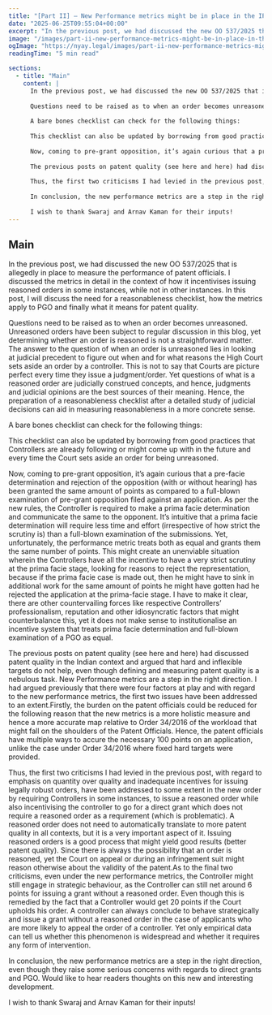 ```yaml
---
title: "[Part II] – New Performance metrics might be in place in the IPO!"
date: "2025-06-25T09:55:04+00:00"
excerpt: "In the previous post, we had discussed the new OO 537/2025 that is allegedly in place to measure the performance of patent officials. I discussed the metrics in detail in the context of how it incentivises issuing reasoned orders in some instances, while not in other instances. In this post, I will discuss the need…"
image: "/images/part-ii-new-performance-metrics-might-be-in-place-in-the-ipo.png?fit=475%2C476&ssl=1"
ogImage: "https://nyay.legal/images/part-ii-new-performance-metrics-might-be-in-place-in-the-ipo.png?fit=475%2C476&ssl=1"
readingTime: "5 min read"

sections:
  - title: "Main"
    content: |
      In the previous post, we had discussed the new OO 537/2025 that is allegedly in place to measure the performance of patent officials. I discussed the metrics in detail in the context of how it incentivises issuing reasoned orders in some instances, while not in other instances. In this post, I will discuss the need for a reasonableness checklist, how the metrics apply to PGO and finally what it means for patent quality.
      
      Questions need to be raised as to when an order becomes unreasoned. Unreasoned orders have been subject to regular discussion in this blog, yet determining whether an order is reasoned is not a straightforward matter. The answer to the question of when an order is unreasoned lies in looking at judicial precedent to figure out when and for what reasons the High Court sets aside an order by a controller. This is not to say that Courts are picture perfect every time they issue a judgment/order. Yet questions of what is a reasoned order are judicially construed concepts, and hence, judgments and judicial opinions are the best sources of their meaning. Hence, the preparation of a reasonableness checklist after a detailed study of judicial decisions can aid in measuring reasonableness in a more concrete sense.
      
      A bare bones checklist can check for the following things:
      
      This checklist can also be updated by borrowing from good practices that Controllers are already following or might come up with in the future and every time the Court sets aside an order for being unreasoned.
      
      Now, coming to pre-grant opposition, it’s again curious that a pre-facie determination and rejection of the opposition (with or without hearing) has been granted the same amount of points as compared to a full-blown examination of pre-grant opposition filed against an application. As per the new rules, the Controller is required to make a prima facie determination and communicate the same to the opponent. It’s intuitive that a prima facie determination will require less time and effort (irrespective of how strict the scrutiny is) than a full-blown examination of the submissions. Yet, unfortunately, the performance metric treats both as equal and grants them the same number of points. This might create an unenviable situation wherein the Controllers have all the incentive to have a very strict scrutiny at the prima facie stage, looking for reasons to reject the representation, because if the prima facie case is made out, then he might have to sink in additional work for the same amount of points he might have gotten had he rejected the application at the prima-facie stage. I have to make it clear, there are other countervailing forces like respective Controllers’ professionalism, reputation and other idiosyncratic factors that might counterbalance this, yet it does not make sense to institutionalise an incentive system that treats prima facie determination and full-blown examination of a PGO as equal.
      
      The previous posts on patent quality (see here and here) had discussed patent quality in the Indian context and argued that hard and inflexible targets do not help, even though defining and measuring patent quality is a nebulous task. New Performance metrics are a step in the right direction. I had argued previously that there were four factors at play and with regard to the new performance metrics, the first two issues have been addressed to an extent.Firstly, the burden on the patent officials could be reduced for the following reason that the new metrics is a more holistic measure and hence a more accurate map relative to Order 34/2016 of the workload that might fall on the shoulders of the Patent Officials. Hence, the patent officials have multiple ways to accure the necessary 100 points on an application, unlike the case under Order 34/2016 where fixed hard targets were provided.
      
      Thus, the first two criticisms I had levied in the previous post, with regard to emphasis on quantity over quality and inadequate incentives for issuing legally robust orders, have been addressed to some extent in the new order by requiring Controllers in some instances, to issue a reasoned order while also incentivising the controller to go for a direct grant which does not require a reasoned order as a requirement (which is problematic). A reasoned order does not need to automatically translate to more patent quality in all contexts, but it is a very important aspect of it. Issuing reasoned orders is a good process that might yield good results (better patent quality). Since there is always the possibility that an order is reasoned, yet the Court on appeal or during an infringement suit might reason otherwise about the validity of the patent.As to the final two criticisms, even under the new performance metrics, the Controller might still engage in strategic behaviour, as the Controller can still net around 6 points for issuing a grant without a reasoned order. Even though this is remedied by the fact that a Controller would get 20 points if the Court upholds his order. A controller can always conclude to behave strategically and issue a grant without a reasoned order in the case of applicants who are more likely to appeal the order of a controller. Yet only empirical data can tell us whether this phenomenon is widespread and whether it requires any form of intervention.
      
      In conclusion, the new performance metrics are a step in the right direction, even though they raise some serious concerns with regards to direct grants and PGO. Would like to hear readers thoughts on this new and interesting development.
      
      I wish to thank Swaraj and Arnav Kaman for their inputs!
---
```


## Main

In the previous post, we had discussed the new OO 537/2025 that is allegedly in place to measure the performance of patent officials. I discussed the metrics in detail in the context of how it incentivises issuing reasoned orders in some instances, while not in other instances. In this post, I will discuss the need for a reasonableness checklist, how the metrics apply to PGO and finally what it means for patent quality.

Questions need to be raised as to when an order becomes unreasoned. Unreasoned orders have been subject to regular discussion in this blog, yet determining whether an order is reasoned is not a straightforward matter. The answer to the question of when an order is unreasoned lies in looking at judicial precedent to figure out when and for what reasons the High Court sets aside an order by a controller. This is not to say that Courts are picture perfect every time they issue a judgment/order. Yet questions of what is a reasoned order are judicially construed concepts, and hence, judgments and judicial opinions are the best sources of their meaning. Hence, the preparation of a reasonableness checklist after a detailed study of judicial decisions can aid in measuring reasonableness in a more concrete sense.

A bare bones checklist can check for the following things:

This checklist can also be updated by borrowing from good practices that Controllers are already following or might come up with in the future and every time the Court sets aside an order for being unreasoned.

Now, coming to pre-grant opposition, it’s again curious that a pre-facie determination and rejection of the opposition (with or without hearing) has been granted the same amount of points as compared to a full-blown examination of pre-grant opposition filed against an application. As per the new rules, the Controller is required to make a prima facie determination and communicate the same to the opponent. It’s intuitive that a prima facie determination will require less time and effort (irrespective of how strict the scrutiny is) than a full-blown examination of the submissions. Yet, unfortunately, the performance metric treats both as equal and grants them the same number of points. This might create an unenviable situation wherein the Controllers have all the incentive to have a very strict scrutiny at the prima facie stage, looking for reasons to reject the representation, because if the prima facie case is made out, then he might have to sink in additional work for the same amount of points he might have gotten had he rejected the application at the prima-facie stage. I have to make it clear, there are other countervailing forces like respective Controllers’ professionalism, reputation and other idiosyncratic factors that might counterbalance this, yet it does not make sense to institutionalise an incentive system that treats prima facie determination and full-blown examination of a PGO as equal.

The previous posts on patent quality (see here and here) had discussed patent quality in the Indian context and argued that hard and inflexible targets do not help, even though defining and measuring patent quality is a nebulous task. New Performance metrics are a step in the right direction. I had argued previously that there were four factors at play and with regard to the new performance metrics, the first two issues have been addressed to an extent.Firstly, the burden on the patent officials could be reduced for the following reason that the new metrics is a more holistic measure and hence a more accurate map relative to Order 34/2016 of the workload that might fall on the shoulders of the Patent Officials. Hence, the patent officials have multiple ways to accure the necessary 100 points on an application, unlike the case under Order 34/2016 where fixed hard targets were provided.

Thus, the first two criticisms I had levied in the previous post, with regard to emphasis on quantity over quality and inadequate incentives for issuing legally robust orders, have been addressed to some extent in the new order by requiring Controllers in some instances, to issue a reasoned order while also incentivising the controller to go for a direct grant which does not require a reasoned order as a requirement (which is problematic). A reasoned order does not need to automatically translate to more patent quality in all contexts, but it is a very important aspect of it. Issuing reasoned orders is a good process that might yield good results (better patent quality). Since there is always the possibility that an order is reasoned, yet the Court on appeal or during an infringement suit might reason otherwise about the validity of the patent.As to the final two criticisms, even under the new performance metrics, the Controller might still engage in strategic behaviour, as the Controller can still net around 6 points for issuing a grant without a reasoned order. Even though this is remedied by the fact that a Controller would get 20 points if the Court upholds his order. A controller can always conclude to behave strategically and issue a grant without a reasoned order in the case of applicants who are more likely to appeal the order of a controller. Yet only empirical data can tell us whether this phenomenon is widespread and whether it requires any form of intervention.

In conclusion, the new performance metrics are a step in the right direction, even though they raise some serious concerns with regards to direct grants and PGO. Would like to hear readers thoughts on this new and interesting development.

I wish to thank Swaraj and Arnav Kaman for their inputs!